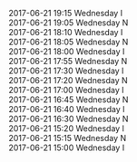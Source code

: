 2017-06-21 19:15 Wednesday  I  
2017-06-21 19:05 Wednesday  N  
2017-06-21 18:10 Wednesday  I  
2017-06-21 18:05 Wednesday  N  
2017-06-21 18:00 Wednesday  I  
2017-06-21 17:55 Wednesday  N  
2017-06-21 17:30 Wednesday  I  
2017-06-21 17:20 Wednesday  N  
2017-06-21 17:00 Wednesday  I  
2017-06-21 16:45 Wednesday  N  
2017-06-21 16:40 Wednesday  I  
2017-06-21 16:30 Wednesday  N  
2017-06-21 15:20 Wednesday  I  
2017-06-21 15:15 Wednesday  N  
2017-06-21 15:00 Wednesday  I  
